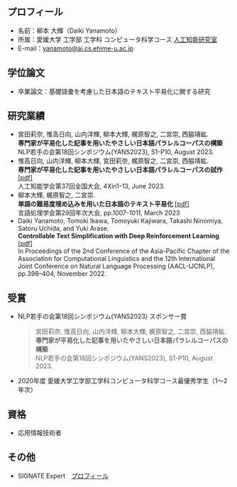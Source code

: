 ## プロフィール
- 名前：柳本 大輝（Daiki Yanamoto）
- 所属：愛媛大学 工学部 工学科 コンピュータ科学コース [人工知能研究室](https://sites.google.com/view/ehime-nlp/)
- E-mail：yanamoto@ai.cs.ehime-u.ac.jp

## 学位論文
- 卒業論文：基礎語彙を考慮した日本語のテキスト平易化に関する研究

## 研究業績
- 宮田莉奈, 惟高日向, 山内洋輝, 柳本大輝, 梶原智之, 二宮崇, ⻄脇靖紘. <br>
  **専門家が平易化した記事を用いたやさしい日本語パラレルコーパスの構築** <br>
  NLP若手の会第18回シンポジウム(YANS2023), S1-P10, August 2023.
- 惟高日向, 山内洋輝, 柳本大輝, 宮田莉奈, 梶原智之, 二宮崇, 西脇靖紘. <br>
  **専門家が平易化した記事を用いたやさしい日本語パラレルコーパスの試作** [[pdf]](https://doi.org/10.11517/pjsai.JSAI2023.0_3Xin414) <br>
  人工知能学会第37回全国大会, 4Xin1-13, June 2023.
- 柳本大輝, 梶原智之, 二宮崇. <br>
  **単語の難易度埋め込みを用いた日本語のテキスト平易化** [[pdf]](https://www.anlp.jp/proceedings/annual_meeting/2023/pdf_dir/P4-5.pdf) <br>
  言語処理学会第29回年次大会, pp.1007-1011, March 2023
- Daiki Yanamoto, Tomoki Ikawa, Tomoyuki Kajiwara, Takashi Ninomiya, Satoru Uchida, and Yuki Arase. <br>
  **Controllable Text Simplification with Deep Reinforcement Learning** [[pdf]](https://aclanthology.org/2022.aacl-short.49) <br>
  In Proceedings of the 2nd Conference of the Asia-Pacific Chapter of the Association for Computational Linguistics and the 12th International Joint Conference on Natural Language Processing (AACL-IJCNLP), pp.398–404, November 2022.

## 受賞
- NLP若手の会第18回シンポジウム(YANS2023) スポンサー賞
  > 宮田莉奈, 惟高日向, 山内洋輝, 柳本大輝, 梶原智之, 二宮崇, ⻄脇靖紘. <br>
  **専門家が平易化した記事を用いたやさしい日本語パラレルコーパスの構築** <br>
  NLP若手の会第18回シンポジウム(YANS2023), S1-P10, August 2023.
- 2020年度 愛媛大学工学部工学科コンピュータ科学コース最優秀学生（1～2 年次）

## 資格
- 応用情報技術者

## その他
- SIGNATE Expert　[プロフィール](https://signate.jp/users/81225)



<!--
**YanamotoDaiki/YanamotoDaiki** is a ✨ _special_ ✨ repository because its `README.md` (this file) appears on your GitHub profile.

Here are some ideas to get you started:

- 🔭 I’m currently working on ...
- 🌱 I’m currently learning ...
- 👯 I’m looking to collaborate on ...
- 🤔 I’m looking for help with ...
- 💬 Ask me about ...
- 📫 How to reach me: ...
- 😄 Pronouns: ...
- ⚡ Fun fact: ...
-->
